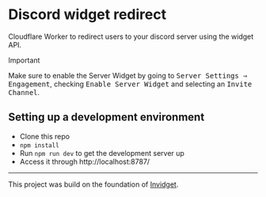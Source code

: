 # Discord widget redirect
Cloudflare Worker to redirect users to your discord server using the widget API.

> [!IMPORTANT] 
> Make sure to enable the Server Widget by going to <kbd><kbd>Server Settings</kbd> ⇒ <kbd>Engagement</kbd></kbd>, checking <kbd>Enable Server Widget</kbd> and selecting an <kbd>Invite Channel</kbd>.

## Setting up a development environment

- Clone this repo
- `npm install`
- Run `npm run dev` to get the development server up
- Access it through http://localhost:8787/

---
This project was build on the foundation of [Invidget](https://github.com/SwitchbladeBot/invidget).
